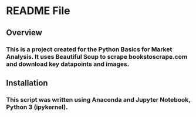 # README File

## Overview

### This is a project created for the Python Basics for Market Analysis. It uses Beautiful Soup to scrape bookstoscrape.com and download key datapoints and images.

## Installation

### This script was written using Anaconda and Jupyter Notebook, Python 3 (ipykernel).
